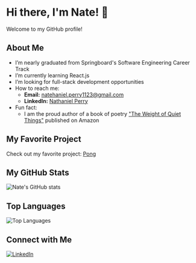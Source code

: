 # Hi there, I'm Nate! 👋

Welcome to my GitHub profile!

## About Me
- I’m nearly graduated from Springboard's Software Engineering Career Track
- I’m currently learning React.js
- I’m looking for full-stack development opportunities
- How to reach me:
    - **Email:** [natehaniel.perry1123@gmail.com](mailto:natehaniel.perry1123@gmail.com)
    - **LinkedIn:** [Nathaniel Perry](https://www.linkedin.com/in/nathaniel-perry-646bb4326)
- Fun fact:
    - I am the proud author of a book of poetry ["The Weight of Quiet Things"](https://a.co/d/0tqders) published on Amazon


## My Favorite Project
Check out my favorite project: [Pong](https://github.com/natep1123/Pong)

## My GitHub Stats
![Nate's GitHub stats](https://github-readme-stats.vercel.app/api?username=natep1123&show_icons=true&theme=radical)

## Top Languages
![Top Languages](https://github-readme-stats.vercel.app/api/top-langs/?username=natep1123&theme=radical&layout=compact)

## Connect with Me
[![LinkedIn](https://img.shields.io/badge/-LinkedIn-blue?style=flat&logo=LinkedIn&logoColor=white)](https://www.linkedin.com/in/nathaniel-perry-646bb4326)


